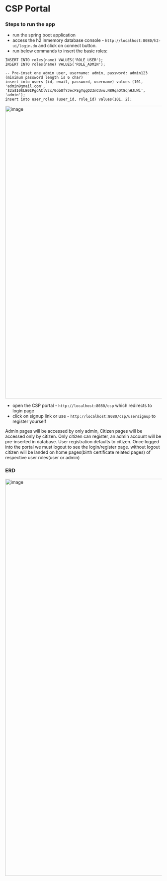 # CSP Portal

### Steps to run the app

- run the spring boot application
- access the h2 inmemory database console - ```http://localhost:8080/h2-ui/login.do``` and click on connect button.
- run below commands to insert the basic roles:

```agsl
INSERT INTO roles(name) VALUES('ROLE_USER');
INSERT INTO roles(name) VALUES('ROLE_ADMIN');

-- Pre-inset one admin user, username: admin, password: admin123 (minimum password length is 6 char)
insert into users (id, email, password, username) values (101, 'admin@gmail.com', '$2a$10$LB0IPgoAClVzx/0obUfYJecFSgYqqO23nCUvu.N89qaOt8qnHJLWi', 'admin');
insert into user_roles (user_id, role_id) values(101, 2);
```
<img width="939" alt="image" src="https://user-images.githubusercontent.com/116070875/208569518-0b4dce95-cf0b-451e-b4e7-e2b85422249b.png">

- open the CSP portal - ```http://localhost:8080/csp``` which redirects to login page
- click on signup link or use - ```http://localhost:8080/csp/usersignup``` to register yourself

Admin pages will be accessed by only admin, Citizen pages will be accessed only by citizen. Only citizen can register, an admin account will be pre-inserted in database. User registration defaults to citizen. Once logged into the portal we must logout to see the login/register page. without logout citizen will be landed on home pages(birth certificate related pages) of respective user roles(user or admin)


### ERD

<img width="1274" alt="image" src="https://user-images.githubusercontent.com/116070875/210161142-429950f1-a51a-458b-aa47-d13558090c35.png">
